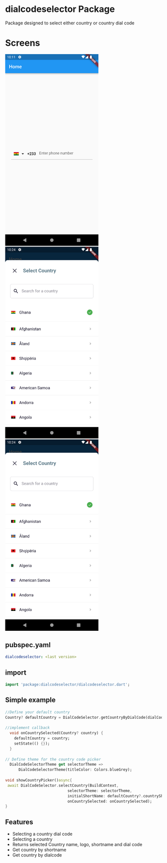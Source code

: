 # dialcodeselector Package

Package designed to select either country or country dial code

# Screens

<div style = "align:center;">
<img src="screenshots/Screenshot_1.png" width="300" />
<img src="screenshots/Screenshot_3.png" width="300" />
<img src="screenshots/Screenshot_3.png" width="300" />
</div>

## pubspec.yaml

```yaml
dialcodeselector: <last version>
```

## import

```dart
import 'package:dialcodeselector/dialcodeselector.dart';
```

## Simple example

```dart
//Define your default country
Country? defaultCountry = DialCodeSelector.getCountryByDialCode(dialCode: "233");

//implement callback
  void onCountrySelected(Country? country) {
    defaultCountry = country;
    setState(() {});
  }

// Define theme for the country code picker
  DialCodeSelectorTheme get selectorTheme =>
      DialCodeSelectorTheme(titleColor: Colors.blueGrey);

void showCountryPicker()async{
 await DialCodeSelector.selectCountry(BuildContext,
                            selectorTheme: selectorTheme,
                            initialShortName: defaultCountry?.countryShortName,
                            onCountrySelected: onCountrySelected);
}
```

## Features

- Selecting a country dial code
- Selecting a country
- Returns selected Country name, logo, shortname and dial code
- Get country by shortname
- Get country by dialcode
